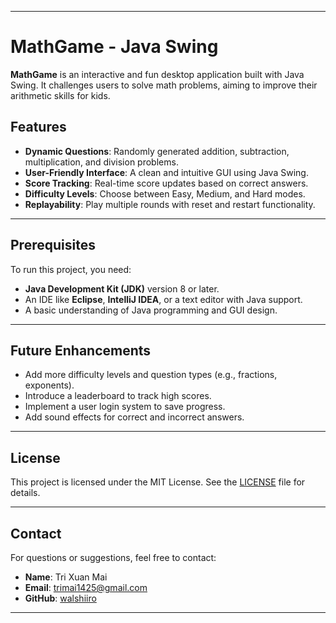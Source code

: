 
---

# MathGame - Java Swing

**MathGame** is an interactive and fun desktop application built with Java Swing. It challenges users to solve math problems, aiming to improve their arithmetic skills for kids.

## Features

- **Dynamic Questions**: Randomly generated addition, subtraction, multiplication, and division problems.
- **User-Friendly Interface**: A clean and intuitive GUI using Java Swing.
- **Score Tracking**: Real-time score updates based on correct answers.
- **Difficulty Levels**: Choose between Easy, Medium, and Hard modes.
- **Replayability**: Play multiple rounds with reset and restart functionality.

---

## Prerequisites

To run this project, you need:

- **Java Development Kit (JDK)** version 8 or later.
- An IDE like **Eclipse**, **IntelliJ IDEA**, or a text editor with Java support.
- A basic understanding of Java programming and GUI design.

---


## Future Enhancements

- Add more difficulty levels and question types (e.g., fractions, exponents).
- Introduce a leaderboard to track high scores.
- Implement a user login system to save progress.
- Add sound effects for correct and incorrect answers.

---


## License

This project is licensed under the MIT License. See the [LICENSE](LICENSE) file for details.

---

## Contact

For questions or suggestions, feel free to contact:

- **Name**: Tri Xuan Mai
- **Email**: trimai1425@gmail.com
- **GitHub**: [walshiiro](https://github.com/walshiiro)

---
